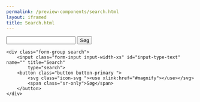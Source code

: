 ```yaml
--- 
permalink: /preview-components/search.html
layout: iframed 
title: Search.html
---
```

<div class="container">
    <div class="form-group search">
        <input class="form-input input-char-27" id="input-type-text" name="" title="Search"
            type="search">
        <button class="button button-primary">Søg</button>
    </div>

    <div class="form-group search">
        <input class="form-input input-width-xs" id="input-type-text" name="" title="Search"
            type="search">
        <button class="button button-primary ">
            <svg class="icon-svg "><use xlink:href="#magnify"></use></svg>
            <span class="sr-only">Søg</span>
        </button>
    </div>
</div>